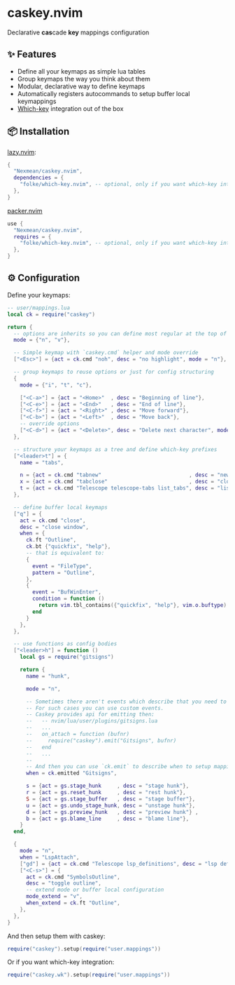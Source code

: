 # caskey.nvim
Declarative **cas**cade **key** mappings configuration

## ✨ Features
- Define all your keymaps as simple lua tables
- Group keymaps the way you think about them
- Modular, declarative way to define keymaps
- Automatically registers autocommands to setup buffer local keymappings
- [Which-key](https://github.com/folke/which-key.nvim) integration out of the box

## 📦 Installation

[lazy.nvim](https://github.com/folke/lazy.nvim):
```lua
{
  "Nexmean/caskey.nvim",
  dependencies = {
    "folke/which-key.nvim", -- optional, only if you want which-key integration
  },
}
```

[packer.nvim](https://github.com/wbthomason/packer.nvim)
```lua
use {
  "Nexmean/caskey.nvim",
  requires = {
    "folke/which-key.nvim", -- optional, only if you want which-key integration
  },
}
```

## ⚙️ Configuration

Define your keymaps:
```lua
-- user/mappings.lua
local ck = require("caskey")

return {
  -- options are inherits so you can define most regular at the top of keymaps config
  mode = {"n", "v"},

  -- Simple keymap with `caskey.cmd` helper and mode override
  ["<Esc>"] = {act = ck.cmd "noh", desc = "no highlight", mode = "n"},

  -- group keymaps to reuse options or just for config structuring
  {
    mode = {"i", "t", "c"},

    ["<C-a>"] = {act = "<Home>"  , desc = "Beginning of line"},
    ["<C-e>"] = {act = "<End>"   , desc = "End of line"},
    ["<C-f>"] = {act = "<Right>" , desc = "Move forward"},
    ["<C-b>"] = {act = "<Left>"  , desc = "Move back"},
    -- override options
    ["<C-d>"] = {act = "<Delete>", desc = "Delete next character", mode = {"i", "c"}},
  },

  -- structure your keymaps as a tree and define which-key prefixes
  ["<leader>t"] = {
    name = "tabs",

    n = {act = ck.cmd "tabnew"                            , desc = "new tab"},
    x = {act = ck.cmd "tabclose"                          , desc = "close tab"},
    t = {act = ck.cmd "Telescope telescope-tabs list_tabs", desc = "list tabs"},
  },

  -- define buffer local keymaps
  ["q"] = {
    act = ck.cmd "close",
    desc = "close window",
    when = {
      ck.ft "Outline",
      ck.bt {"quickfix", "help"},
      -- that is equivalent to:
      {
        event = "FileType",
        pattern = "Outline",
      },
      {
        event = "BufWinEnter",
        condition = function ()
          return vim.tbl_contains({"quickfix", "help"}, vim.o.buftype)
        end
      }
    },
  },

  -- use functions as config bodies
  ["<leader>h"] = function ()
    local gs = require("gitsigns")

    return {
      name = "hunk",

      mode = "n",

      -- Sometimes there aren't events which describe that you need to setup buffer local mappings.
      -- For such cases you can use custom events.
      -- Caskey provides api for emitting then:
      --   -- nvim/lua/user/plugins/gitsigns.lua
      --   ...
      --   on_attach = function (bufnr)
      --     require("caskey").emit("Gitsigns", bufnr)
      --   end
      --   ...
      -- 
      -- And then you can use `ck.emit` to describe when to setup mappings
      when = ck.emitted "Gitsigns",

      s = {act = gs.stage_hunk     , desc = "stage hunk"},
      r = {act = gs.reset_hunk     , desc = "rest hunk"},
      S = {act = gs.stage_buffer   , desc = "stage buffer"},
      u = {act = gs.undo_stage_hunk, desc = "unstage hunk"},
      d = {act = gs.preview_hunk   , desc = "preview hunk"} ,
      b = {act = gs.blame_line     , desc = "blame line"},
    }
  end,

  {
    mode = "n",
    when = "LspAttach",
    ["gd"] = {act = ck.cmd "Telescope lsp_definitions", desc = "lsp definition"},
    ["<C-s>"] = {
      act = ck.cmd "SymbolsOutline",
      desc = "toggle outline",
      -- extend mode or buffer local configuration
      mode_extend = "v",
      when_extend = ck.ft "Outline",
    },
  },
}
```

And then setup them with caskey:
```lua
require("caskey").setup(require("user.mappings"))
```
Or if you want which-key integration:
```lua
require("caskey.wk").setup(require("user.mappings"))
```
